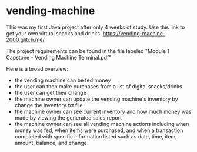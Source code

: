 # vending-machine
This was my first Java project after only 4 weeks of study. Use this link to get your own virtual snacks and drinks: 
https://vending-machine-2000.glitch.me/

The project requirements can be found in the file labeled "Module 1 Capstone - Vending Machine Terminal.pdf"

Here is a broad overview:
- the vending machine can be fed money
- the user can then make purchases from a list of digital snacks/drinks
- the user can get their change
- the machine owner can update the vending machine's inventory by change the inventory.txt file
- the machine owner can see current inventory and how much money was made by viewing the generated sales report
- the machine owner can see all vending machine actions including when money was fed, when items were purchased, and when a transaction completed with specific information listed such as date, time, item, amount, balance, and change
